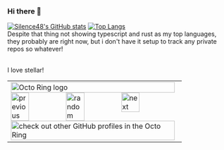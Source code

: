 ### Hi there 👋
[![Silence48's GitHub stats](https://github-readme-stats.vercel.app/api?username=silence48&include_all_commits=true&count_private=true&show=reviews,discussions_started,discussions_answered,prs_merged,prs_merged_percentage&theme=shades-of-purple)](https://github.com/anuraghazra/github-readme-stats)
[![Top Langs](https://github-readme-stats.vercel.app/api/top-langs/?username=silence48&theme=shades-of-purple&include_all_commits=true&langs_count=10&count_private=true&layout=donut)](https://github.com/anuraghazra/github-readme-stats)
<br>Despite that thing not showing typescript and rust as my top languages, they probably are right now, but i don't have it setup to track any private repos so whatever!

<br> I love stellar!
<table><tbody><tr><td><a href="https://octo-ring.com/"><img src="https://octo-ring.com/static/img/widget/top.png" width="99%" alt="Octo Ring logo" align="top"></a><br><a href="https://octo-ring.com/p/silence48/prev"><img src="https://octo-ring.com/static/img/widget/prev.png" width="33%" alt="previous" align="top" title="previous profile"></a><a href="https://octo-ring.com/p/silence48/random"><img src="https://octo-ring.com/static/img/widget/random.png" width="33%" alt="random" align="top" title="random profile"></a><a href="https://octo-ring.com/p/silence48/next"><img src="https://octo-ring.com/static/img/widget/next.png" width="33%" alt="next" align="top" title="next profile"></a><br><a href="https://octo-ring.com/"><img src="https://octo-ring.com/static/img/widget/bottom.png" width="99%" alt="check out other GitHub profiles in the Octo Ring" align="top"></a></td></tr></tbody></table>
